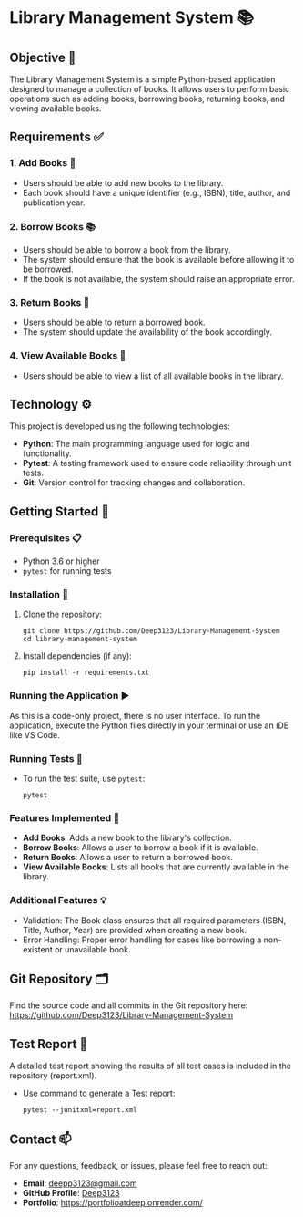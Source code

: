 ﻿# Library Management System 📚

## Objective 🧐
The Library Management System is a simple Python-based application designed to manage a collection of books. It allows users to perform basic operations such as adding books, borrowing books, returning books, and viewing available books.

## Requirements ✅
### 1. Add Books 📖
- Users should be able to add new books to the library.
- Each book should have a unique identifier (e.g., ISBN), title, author, and publication year.

### 2. Borrow Books 📚
- Users should be able to borrow a book from the library.
- The system should ensure that the book is available before allowing it to be borrowed.
- If the book is not available, the system should raise an appropriate error.

### 3. Return Books 🔄
- Users should be able to return a borrowed book.
- The system should update the availability of the book accordingly.

### 4. View Available Books 👀
- Users should be able to view a list of all available books in the library.

## Technology ⚙️

This project is developed using the following technologies:

- **Python**: The main programming language used for logic and functionality.
- **Pytest**: A testing framework used to ensure code reliability through unit tests.
- **Git**: Version control for tracking changes and collaboration.

## Getting Started 🚀

### Prerequisites 📋
- Python 3.6 or higher
- `pytest` for running tests

### Installation 🔧
1. Clone the repository:
   ```shell
   git clone https://github.com/Deep3123/Library-Management-System
   cd library-management-system

2. Install dependencies (if any):
    ```shell
    pip install -r requirements.txt

### Running the Application ▶️
As this is a code-only project, there is no user interface. To run the application, execute the Python files directly in your terminal or use an IDE like VS Code.

### Running Tests 🧪
- To run the test suite, use `pytest`:
   ```shell
   pytest

### Features Implemented 🌟
- **Add Books**: Adds a new book to the library's collection.
- **Borrow Books**: Allows a user to borrow a book if it is available.
- **Return Books**: Allows a user to return a borrowed book.
- **View Available Books**: Lists all books that are currently available in the library.

### Additional Features 💡
- Validation: The Book class ensures that all required parameters (ISBN, Title, Author,   Year) are provided when creating a new book.
- Error Handling: Proper error handling for cases like borrowing a non-existent or    unavailable book.

## Git Repository 🗂️
Find the source code and all commits in the Git repository here: https://github.com/Deep3123/Library-Management-System

## Test Report 📝
A detailed test report showing the results of all test cases is included in the repository (report.xml).
- Use command to generate a Test report:
   ```shell
   pytest --junitxml=report.xml
   
## Contact 📫
For any questions, feedback, or issues, please feel free to reach out:

- **Email**: deepp3123@gmail.com
- **GitHub Profile**: [Deep3123](https://github.com/Deep3123)
- **Portfolio**: https://portfolioatdeep.onrender.com/
